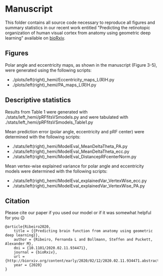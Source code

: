 # Manuscript

This folder contains all source code necessary to reproduce all figures and summary statistics in our recent work entitled
 "Predicting the retinotopic organization of human visual cortex from anatomy using geometric deep learning" available on 
 [bioRxiv](https://www.biorxiv.org/content/10.1101/2020.02.11.934471v3).

## Figures

Polar angle and eccentricity maps, as shown in the manuscript (Figure 3-5), were generated using the following scripts:

- ./plots/left(right)_hemi/Eccentricity_maps_L(R)H.py
- ./plots/left(right)_hemi/PA_maps_L(R)H.py

## Descriptive statistics

Results from Table 1 were generated with ./stats/left_hemi/pRFfitsVSmodels.py and were tabulated with 
./stats/left_hemi/pRFfitsVSmodels_Table1.py 

Mean prediction error (polar angle, eccentricity and pRF center) were determined with the following scripts:
- ./stats/left(right)_hemi/ModelEval_MeanDeltaTheta_PA.py
- ./stats/left(right)_hemi/ModelEval_MeanDeltaTheta_ecc.py
- ./stats/left(right)_hemi/ModelEval_DistancepRFcenterNorm.py

Mean vertex-wise explained variance for polar angle and eccentricity models were determined with the following scripts:
- ./stats/left(right)_hemi/ModelEval_explainedVar_VertexWise_ecc.py
- ./stats/left(right)_hemi/ModelEval_explainedVar_VertexWise_PA.py


## Citation

Please cite our paper if you used our model or if it was somewhat helpful for you :wink:

    @article{Ribeiro2020,
        title = {{Predicting brain function from anatomy using geometric deep learning}},
        author = {Ribeiro, Fernanda L and Bollmann, Steffen and Puckett, Alexander M},
        doi = {10.1101/2020.02.11.934471},
        journal = {bioRxiv},
        url = {http://biorxiv.org/content/early/2020/02/12/2020.02.11.934471.abstract},
        year = {2020}
    }

